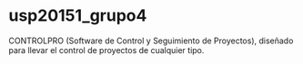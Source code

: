 # usp20151_grupo4
CONTROLPRO (Software de Control y Seguimiento de Proyectos), diseñado para llevar el control de proyectos de cualquier tipo.

